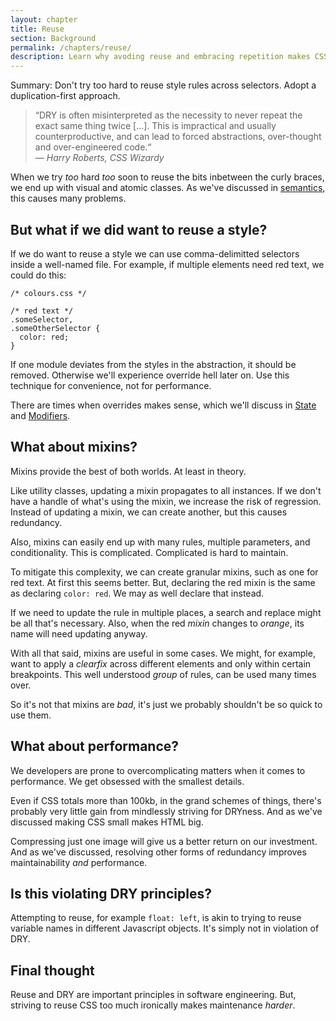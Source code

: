 ```yaml
---
layout: chapter
title: Reuse
section: Background
permalink: /chapters/reuse/
description: Learn why avoding reuse and embracing repetition makes CSS maintenance easier.
---
```


Summary: Don't try too hard to reuse style rules across selectors. Adopt a duplication-first approach.

> &ldquo;DRY is often misinterpreted as the necessity to never repeat the exact same thing twice [...]. This is impractical and usually counterproductive, and can lead to forced abstractions, over-thought and over-engineered code.&ldquo;
<br>&mdash; <cite>Harry Roberts, CSS Wizardy</cite>

When we try *too* hard *too* soon to reuse the bits inbetween the curly braces, we end up with visual and atomic classes. As we've discussed in [semantics](/chapters/semantics/), this causes many problems.

## But what if we did want to reuse a style?

If we do want to reuse a style we can use comma-delimitted selectors inside a well-named file. For example, if  multiple elements need red text, we could do this:

	/* colours.css */

	/* red text */
	.someSelector,
	.someOtherSelector {
	  color: red;
	}

If one module deviates from the styles in the abstraction, it should be removed. Otherwise we'll experience override hell later on. Use this technique for convenience, not for performance.

There are times when overrides makes sense, which we'll discuss in [State](/chapters/state/) and [Modifiers](/chapters/modifiers/).

## What about mixins?

Mixins provide the best of both worlds. At least in theory.

Like utility classes, updating a mixin propagates to all instances. If we don't have a handle of what's using the mixin, we increase the risk of regression. Instead of updating a mixin, we can create another, but this causes redundancy.

Also, mixins can easily end up with many rules, multiple parameters, and conditionality. This is complicated. Complicated is hard to maintain.

To mitigate this complexity, we can create granular mixins, such as one for red text. At first this seems better. But, declaring the red mixin is the same as declaring `color: red`. We may as well declare that instead.

If we need to update the rule in multiple places, a search and replace might be all that's necessary. Also, when the red *mixin* changes to *orange*, its name will need updating anyway.

With all that said, mixins are useful in some cases. We might, for example, want to apply a *clearfix* across different elements and only within certain breakpoints. This well understood *group* of rules, can be used many times over.

So it's not that mixins are *bad*, it's just we probably shouldn't be so quick to use them.

## What about performance?

We developers are prone to overcomplicating matters when it comes to performance. We get obsessed with the smallest details.

Even if CSS totals more than 100kb, in the grand schemes of things, there's probably very little gain from mindlessly striving for DRYness. And as we've discussed making CSS small makes HTML big.

Compressing just one image will give us a better return on our investment. And as we've discussed, resolving other forms of redundancy improves maintainability *and* performance.

## Is this violating DRY principles?

Attempting to reuse, for example `float: left`, is akin to trying to reuse variable names in different Javascript objects. It's simply not in violation of DRY.

## Final thought

Reuse and DRY are important principles in software engineering. But, striving to reuse CSS too much ironically makes maintenance *harder*.
